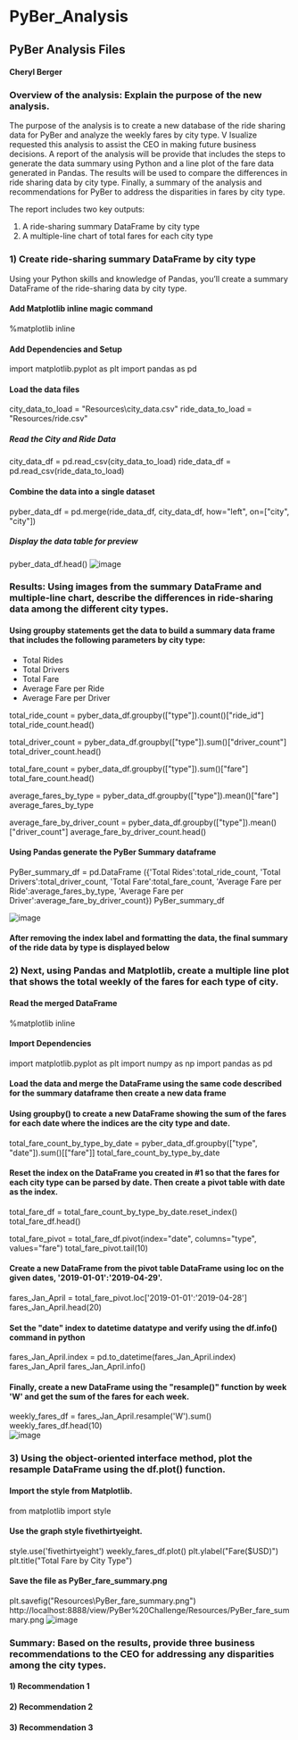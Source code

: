 # PyBer_Analysis
## PyBer Analysis Files
#### Cheryl Berger

### Overview of the analysis: Explain the purpose of the new analysis.
The purpose of the analysis is to create a new database of the ride sharing data for PyBer and analyze the weekly fares by city type. V Isualize requested this analysis to assist the CEO in making future business decisions. A report of the analysis will be provide that includes the steps to generate the data summary using Python and a line plot of the fare data generated in Pandas.  The results will be used to compare the differences in ride sharing data by city type.  Finally, a summary of the analysis and recommendations for PyBer to address the disparities in fares by city type.    

The report includes two key outputs: 
1) A ride-sharing summary DataFrame by city type
2) A multiple-line chart of total fares for each city type

### 1) Create ride-sharing summary DataFrame by city type 
Using your Python skills and knowledge of Pandas, you’ll create a summary DataFrame of the ride-sharing data by city type.
#### Add Matplotlib inline magic command
%matplotlib inline
#### Add Dependencies and Setup
import matplotlib.pyplot as plt
import pandas as pd
#### Load the data files
city_data_to_load = "Resources\city_data.csv"
ride_data_to_load = "Resources/ride.csv"
##### Read the City and Ride Data
city_data_df = pd.read_csv(city_data_to_load)
ride_data_df = pd.read_csv(ride_data_to_load)
#### Combine the data into a single dataset
pyber_data_df = pd.merge(ride_data_df, city_data_df, how="left", on=["city", "city"])
##### Display the data table for preview
pyber_data_df.head()
![image](https://user-images.githubusercontent.com/94234511/148483493-1f2095ca-eb94-47ef-9647-a21ca3f65700.png)

### Results: Using images from the summary DataFrame and multiple-line chart, describe the differences in ride-sharing data among the different city types.

#### Using groupby statements get the data to build a summary data frame that includes the following parameters by city type:
* Total Rides	
* Total Drivers	
* Total Fare	
* Average Fare per Ride	
* Average Fare per Driver

total_ride_count = pyber_data_df.groupby(["type"]).count()["ride_id"]
total_ride_count.head()

total_driver_count = pyber_data_df.groupby(["type"]).sum()["driver_count"]
total_driver_count.head()

total_fare_count = pyber_data_df.groupby(["type"]).sum()["fare"]
total_fare_count.head()

average_fares_by_type = pyber_data_df.groupby(["type"]).mean()["fare"]
average_fares_by_type

average_fare_by_driver_count = pyber_data_df.groupby(["type"]).mean()["driver_count"]
average_fare_by_driver_count.head()

#### Using Pandas generate the PyBer Summary dataframe
PyBer_summary_df = pd.DataFrame ({'Total Rides':total_ride_count,
                 'Total Drivers':total_driver_count,
                 'Total Fare':total_fare_count, 
                 'Average Fare per Ride':average_fares_by_type, 
                 'Average Fare per Driver':average_fare_by_driver_count}) 
PyBer_summary_df

![image](https://user-images.githubusercontent.com/94234511/148483966-0c3485b6-9c93-4e70-8d64-5ddb7dcfad09.png)

#### After removing the index label and formatting the data, the final summary of the ride data by type is displayed below
<Add image of formatted DataFrame>

### 2) Next, using Pandas and Matplotlib, create a multiple line plot that shows the total weekly of the fares for each type of city.
#### Read the merged DataFrame
%matplotlib inline
#### Import Dependencies
import matplotlib.pyplot as plt
import numpy as np
import pandas as pd
#### Load the data and merge the DataFrame using the same code described for the summary dataframe then create a new data frame 
#### Using groupby() to create a new DataFrame showing the sum of the fares for each date where the indices are the city type and date.
total_fare_count_by_type_by_date = pyber_data_df.groupby(["type", "date"]).sum()[["fare"]]
total_fare_count_by_type_by_date 
  
#### Reset the index on the DataFrame you created in #1 so that the fares for each city type can be parsed by date. Then create a pivot table with date as the index. 
total_fare_df = total_fare_count_by_type_by_date.reset_index()
total_fare_df.head()  
  
total_fare_pivot = total_fare_df.pivot(index="date", columns="type", values="fare")
total_fare_pivot.tail(10)
   
#### Create a new DataFrame from the pivot table DataFrame using loc on the given dates, '2019-01-01':'2019-04-29'.
fares_Jan_April = total_fare_pivot.loc['2019-01-01':'2019-04-28']
fares_Jan_April.head(20)  
  
#### Set the "date" index to datetime datatype and verify using the df.info() command in python 
fares_Jan_April.index = pd.to_datetime(fares_Jan_April.index)
fares_Jan_April
fares_Jan_April.info()  
  
#### Finally, create a new DataFrame using the "resample()" function by week 'W' and get the sum of the fares for each week.
weekly_fares_df = fares_Jan_April.resample('W').sum()
weekly_fares_df.head(10)  
![image](https://user-images.githubusercontent.com/94234511/148485146-5a0f8263-408f-43b3-8709-8ca709fe6790.png)

### 3) Using the object-oriented interface method, plot the resample DataFrame using the df.plot() function. 

#### Import the style from Matplotlib.
from matplotlib import style
#### Use the graph style fivethirtyeight.
style.use('fivethirtyeight')
weekly_fares_df.plot()
plt.ylabel("Fare($USD)")
plt.title("Total Fare by City Type")
#### Save the file as PyBer_fare_summary.png
plt.savefig("Resources\PyBer_fare_summary.png")
  http://localhost:8888/view/PyBer%20Challenge/Resources/PyBer_fare_summary.png
  ![image](https://user-images.githubusercontent.com/94234511/148487520-952dafb6-86a0-4d02-a124-9b5eec558d00.png)

### Summary: Based on the results, provide three business recommendations to the CEO for addressing any disparities among the city types.
  #### 1) Recommendation 1
  #### 2) Recommendation 2
  #### 3) Recommendation 3
   








